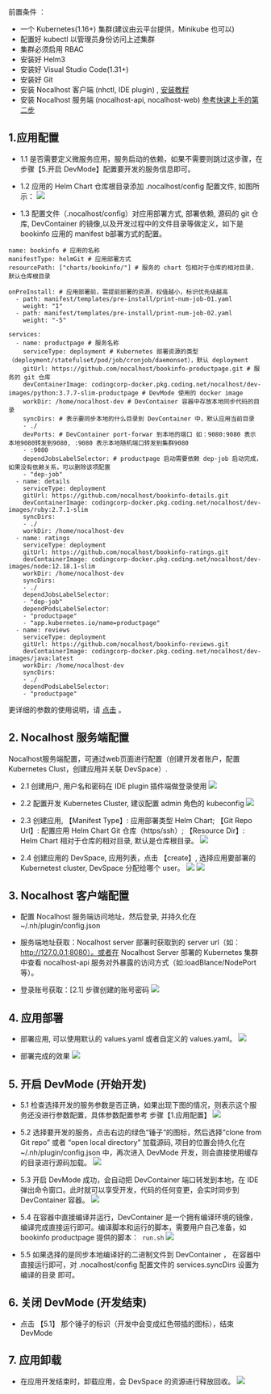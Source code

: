 前置条件 ：

 - 一个 Kubernetes(1.16+) 集群(建议由云平台提供，Minikube 也可以) 
 - 配置好 kubectl 以管理员身份访问上述集群
 - 集群必须启用 RBAC
 - 安装好 Helm3
 - 安装好 Visual Studio Code(1.31+)
 - 安装好 Git
 - 安装 Nocalhost 客户端 (nhctl, IDE plugin) , [安装教程](https://nocalhost.dev/installation/)
 - 安装 Nocalhost 服务端 (nocalhost-api, nocalhost-web) [参考快速上手的第二步](https://nocalhost.dev/zh/getting-started/)

## 1.应用配置
 
 - 1.1 是否需要定义微服务应用，服务启动的依赖，如果不需要则跳过这步骤，在步骤【5.开启 DevMode】配置要开发的服务信息即可。
 
 - 1.2 应用的 Helm Chart 仓库根目录添加 .nocalhost/config 配置文件, 如图所示：
![](../../assets/images/tutorials/tutorials-application-nocalhost-describe.png)

 - 1.3 配置文件（.nocalhost/config）对应用部署方式, 部署依赖, 源码的 git 仓库, DevContainer 的镜像,以及开发过程中的文件目录等做定义，如下是 bookinfo 应用的 manifest b部署方式的配置。

```
name: bookinfo # 应用的名称
manifestType: helmGit # 应用部署方式
resourcePath: ["charts/bookinfo/"] # 服务的 chart 包相对于仓库的相对目录，默认仓库根目录

onPreInstall: # 应用部署前，需提前部署的资源，权值越小，标识优先级越高
  - path: manifest/templates/pre-install/print-num-job-01.yaml
    weight: "1"
  - path: manifest/templates/pre-install/print-num-job-02.yaml
    weight: "-5"

services:
  - name: productpage # 服务名称
    serviceType: deployment # Kubernetes 部署资源的类型（deployment/statefulset/pod/job/cronjob/daemonset），默认 deployment
    gitUrl: https://github.com/nocalhost/bookinfo-productpage.git # 服务的 git 仓库
    devContainerImage: codingcorp-docker.pkg.coding.net/nocalhost/dev-images/python:3.7.7-slim-productpage # DevMode 使用的 docker image
    workDir: /home/nocalhost-dev # DevContainer 容器中存放本地同步代码的目录
    syncDirs: # 表示要同步本地的什么目录到 DevContainer 中，默认应用当前目录
    - ./
    devPorts: # DevContainer port-forwar 到本地的端口 如：9080:9080 表示 本地9080转发到9080, :9080 表示本地随机端口转发到集群9080
    - :9080
    dependJobsLabelSelector: # productpage 启动需要依赖 dep-job 启动完成，如果没有依赖关系，可以删除该项配置
    - "dep-job"
  - name: details
    serviceType: deployment
    gitUrl: https://github.com/nocalhost/bookinfo-details.git
    devContainerImage: codingcorp-docker.pkg.coding.net/nocalhost/dev-images/ruby:2.7.1-slim
    syncDirs:
    - ./
    workDir: /home/nocalhost-dev
  - name: ratings
    serviceType: deployment
    gitUrl: https://github.com/nocalhost/bookinfo-ratings.git
    devContainerImage: codingcorp-docker.pkg.coding.net/nocalhost/dev-images/node:12.18.1-slim
    workDir: /home/nocalhost-dev
    syncDirs:
    - ./
    dependJobsLabelSelector:
    - "dep-job"
    dependPodsLabelSelector:
    - "productpage"
    - "app.kubernetes.io/name=productpage"
  - name: reviews
    serviceType: deployment
    gitUrl: https://github.com/nocalhost/bookinfo-reviews.git
    devContainerImage: codingcorp-docker.pkg.coding.net/nocalhost/dev-images/java:latest
    workDir: /home/nocalhost-dev
    syncDirs:
    - ./
    dependPodsLabelSelector:
    - "productpage"
```
更详细的参数的使用说明，请 [点击](https://nocalhost.dev/References/nocalhost-config-yaml-spec/) 。


## 2. Nocalhost 服务端配置

Nocalhost服务端配置，可通过web页面进行配置（创建开发者账户，配置Kubernetes Clust，创建应用并关联 DevSpace）.

 - 2.1 创建用户, 用户名和密码在 IDE plugin 插件端做登录使用
![](../../assets/images/tutorials/nocalhost-server-create-user.png)

 - 2.2 配置开发 Kubernetes Cluster, 建议配置 admin 角色的 kubeconfig 
![](../../assets/images/tutorials/nocalhost-server-create-cluster.png)

 - 2.3 创建应用, 【Manifest Type】: 应用部署类型 Helm Chart; 【Git Repo Url】: 配置应用 Helm Chart Git 仓库（https/ssh）; 【Resource Dir】: Helm Chart 相对于仓库的相对目录, 默认是仓库根目录。
![](../../assets/images/tutorials/nocalhost-server-create-application.png)

 - 2.4 创建应用的 DevSpace, 应用列表，点击 【create】, 选择应用要部署的 Kubernetest cluster, DevSpace 分配给哪个 user。 
![](../../assets/images/tutorials/nocalhost-server-list-application.png)
![](../../assets/images/tutorials/nocalhost-server-create-DevSpace.png)

## 3. Nocalhost 客户端配置

 - 配置 Nocalhost 服务端访问地址，然后登录, 并持久化在 ~/.nh/plugin/config.json
 
 - 服务端地址获取：Nocalhost server 部署时获取到的 server url（如：http://127.0.0.1:8080）。或者在 Nocalhost Server 部署的 Kubernetes 集群中查看 nocalhost-api 服务对外暴露的访问方式（如:loadBlance/NodePort等）。
  
 - 登录账号获取：[2.1] 步骤创建的账号密码
![](../../assets/images/tutorials/nocalhost-client-config.png)

## 4. 应用部署

 - 部署应用, 可以使用默认的 values.yaml 或者自定义的 values.yaml。 
![](../../assets/images/tutorials/nocalhost-client-install-application.png)

 - 部署完成的效果
![](../../assets/images/tutorials/nocalhost-client-install-application-success.png)


## 5. 开启 DevMode (开始开发)

 - 5.1 检查选择开发的服务参数是否正确，如果出现下图的情况，则表示这个服务还没进行参数配置，具体参数配置参考 步骤【1.应用配置】 
![](../../assets/images/tutorials/nocalhost-client-devmode-service-check.png)
 
 - 5.2 选择要开发的服务，点击右边的绿色“锤子“的图标，然后选择“clone from Git repo” 或者 “open local directory” 加载源码, 项目的位置会持久化在 ~/.nh/plugin/config.json 中，再次进入 DevMode 开发，则会直接使用缓存的目录进行源码加载。
![](../../assets/images/tutorials/nocalhost-client-devmode-start.png)

 - 5.3 开启 DevMode 成功，会自动把 DevContainer 端口转发到本地，在 IDE 弹出命令窗口。此时就可以享受开发，代码的任何变更，会实时同步到 DevContainer 容器。
![](../../assets/images/tutorials/nocalhost-client-devmode-start-success.png)

 - 5.4 在容器中直接编译并运行，DevContainer 是一个拥有编译环境的镜像，编译完成直接运行即可。编译脚本和运行的脚本，需要用户自己准备，如 bookinfo productpage 提供的脚本：``` run.sh```
![](../../assets/images/tutorials/nocalhost-client-devmode-compile-run.png)

 - 5.5 如果选择的是同步本地编译好的二进制文件到 DevContainer ， 在容器中直接运行即可，对 .nocalhost/config 配置文件的 services.syncDirs 设置为编译的目录 即可。


## 6. 关闭 DevMode (开发结束)

 - 点击 【5.1】 那个锤子的标识（开发中会变成红色带插的图标），结束 DevMode

## 7. 应用卸载

 - 在应用开发结束时，卸载应用，会 DevSpace 的资源进行释放回收。
![](../../assets/images/tutorials/nocalhost-client-unintall-application.png)

